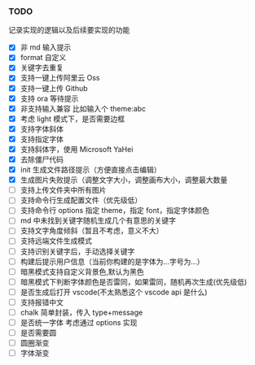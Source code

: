 ### TODO

记录实现的逻辑以及后续要实现的功能

- [x] 非 md 输入提示
- [x] format 自定义
- [x] 关键字去重复
- [x] 支持一键上传阿里云 Oss
- [x] 支持一键上传 Github
- [x] 支持 ora 等待提示
- [x] 非支持输入兼容 比如输入个 theme:abc
- [x] 考虑 light 模式下，是否需要边框
- [x] 支持字体斜体
- [x] 支持指定字体
- [x] 支持斜体字，使用 Microsoft YaHei
- [x] 去除僵尸代码
- [x] init 生成文件路径提示（方便直接点击编辑）
- [x] 生成图片失败提示（调整文字大小，调整画布大小，调整最大数量
- [ ] 支持上传文件夹中所有图片
- [ ] 支持命令行生成配置文件（优先级低）
- [ ] 支持命令行 options 指定 theme，指定 font，指定字体颜色
- [ ] md 中未找到关键字随机生成几个有意思的关键字
- [ ] 支持文字角度倾斜（暂且不考虑，意义不大）
- [ ] 支持远端文件生成模式
- [ ] 支持识别关键字后，手动选择关键字
- [ ] 构建后提示用户信息（当前你构建的是字体为...字号为...）
- [ ] 暗黑模式支持自定义背景色,默认为黑色
- [ ] 暗黑模式下判断字体颜色是否雷同，如果雷同，随机再次生成(优先级低)
- [ ] 是否生成后打开 vscode(不太熟悉这个 vscode api 是什么)
- [ ] 支持报错中文
- [ ] chalk 简单封装，传入 type+message
- [ ] 是否统一字体 考虑通过 options 实现
- [ ] 是否需要圆
- [ ] 圆圈渐变
- [ ] 字体渐变
